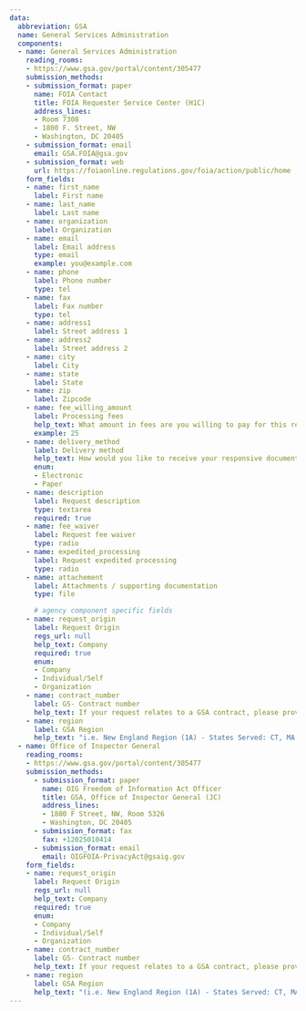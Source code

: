 ```yaml
---
data:
  abbreviation: GSA
  name: General Services Administration
  components:
  - name: General Services Administration
    reading_rooms:
    - https://www.gsa.gov/portal/content/305477
    submission_methods:
    - submission_format: paper
      name: FOIA Contact
      title: FOIA Requester Service Center (H1C)
      address_lines:
      - Room 7308
      - 1800 F. Street, NW
      - Washington, DC 20405
    - submission_format: email
      email: GSA.FOIA@gsa.gov
    - submission_format: web
      url: https://foiaonline.regulations.gov/foia/action/public/home
    form_fields:
    - name: first_name
      label: First name
    - name: last_name
      label: Last name
    - name: organization
      label: Organization
    - name: email
      label: Email address
      type: email
      example: you@example.com
    - name: phone
      label: Phone number
      type: tel
    - name: fax
      label: Fax number
      type: tel
    - name: address1
      label: Street address 1
    - name: address2
      label: Street address 2
    - name: city
      label: City
    - name: state
      label: State
    - name: zip
      label: Zipcode
    - name: fee_willing_amount
      label: Processing fees
      help_text: What amount in fees are you willing to pay for this request?
      example: 25
    - name: delivery_method
      label: Delivery method
      help_text: How would you like to receive your responsive documents?
      enum:
      - Electronic
      - Paper
    - name: description
      label: Request description
      type: textarea
      required: true
    - name: fee_waiver
      label: Request fee waiver
      type: radio
    - name: expedited_processing
      label: Request expedited processing
      type: radio
    - name: attachement
      label: Attachments / supporting documentation
      type: file

      # agency component specific fields
    - name: request_origin
      label: Request Origin
      regs_url: null
      help_text: Company
      required: true
      enum:
      - Company
      - Individual/Self
      - Organization
    - name: contract_number
      label: GS- Contract number
      help_text: If your request relates to a GSA contract, please provide the contract number (which starts with "GS-")
    - name: region
      label: GSA Region
      help_text: "i.e. New England Region (1A) - States Served: CT, MA, ME, NH, RI, VT"
  - name: Office of Inspector General
    reading_rooms:
    - https://www.gsa.gov/portal/content/305477
    submission_methods:
      - submission_format: paper
        name: OIG Freedom of Information Act Officer
        title: GSA, Office of Inspector General (JC)
        address_lines:
        - 1800 F Street, NW, Room 5326
        - Washington, DC 20405
      - submission_format: fax
        fax: +12025010414
      - submission_format: email
        email: OIGFOIA-PrivacyAct@gsaig.gov
    form_fields:
    - name: request_origin
      label: Request Origin
      regs_url: null
      help_text: Company
      required: true
      enum:
      - Company
      - Individual/Self
      - Organization
    - name: contract_number
      label: GS- Contract number
      help_text: If your request relates to a GSA contract, please provide the contract number (which starts with "GS-")
    - name: region
      label: GSA Region
      help_text: "(i.e. New England Region (1A) - States Served: CT, MA, ME, NH, RI, VT"
---
```

